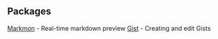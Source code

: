 ## Packages

[Markmon](https://github.com/yyjhao/sublime-text-markmon) - Real-time markdown preview
[Gist](https://github.com/condemil/Gist) - Creating and edit Gists